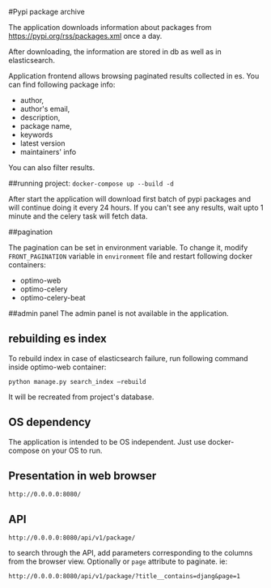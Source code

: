 #Pypi package archive

The application downloads information about packages from 
https://pypi.org/rss/packages.xml once a day.

After downloading, the information are stored in db as 
well as in elasticsearch.

Application frontend allows browsing paginated results 
collected in es. You can find following package info:
- author, 
- author's email, 
- description,
- package name, 
- keywords
- latest version
- maintainers' info

You can also filter results.

##running project:
`docker-compose up --build -d`

After start the application will download first batch of 
pypi packages and will continue doing it every 24 hours. 
If you can't see any results, wait upto 1 minute and the 
celery task will fetch data. 

##pagination

The pagination can be set in environment variable. To 
change it, modify  `FRONT_PAGINATION` variable in 
`environmemt` file and restart following docker 
containers:
- optimo-web
- optimo-celery
- optimo-celery-beat

##admin panel
The admin panel is not available in the application.

## rebuilding es index
To rebuild index in case of elasticsearch failure, run 
following command inside optimo-web container:

`python manage.py search_index –rebuild`

It will be recreated from project's database. 

## OS dependency

The application is intended to be OS independent. Just 
use docker-compose on your OS to run.

## Presentation in web browser

`http://0.0.0.0:8080/`

## API

`http://0.0.0.0:8080/api/v1/package/`

to search through the API, add parameters corresponding 
to the columns from the browser view. Optionally or `page` 
attribute to paginate. ie:

`http://0.0.0.0:8080/api/v1/package/?title__contains=djang&page=1`

 
